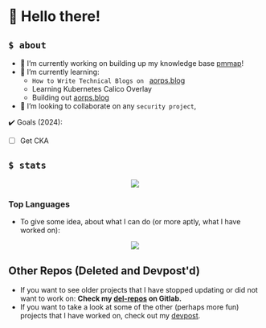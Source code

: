 
<!--
**AOrps/AOrps** is a ✨ _special_ ✨ repository because its `README.md` (this file) appears on your GitHub profile.

Here are some ideas to get you started:

- 🔭 I’m currently working on ...
- 🌱 I’m currently learning ...
- 👯 I’m looking to collaborate on ...
- 🤔 I’m looking for help with ...
- 💬 Ask me about ...
- 📫 How to reach me: ...
- 😄 Pronouns: ...
- ⚡ Fun fact: ...
-->

# 👋 Hello there!

<!--
## `$ whoami`
\\ have something like jonathan: https://github.com/jlleitschuh but more zoomer


maybe also change format of the rest
-->


## `$ about`

- 🔭 I’m currently working on building up my knowledge base [pmmap](https://github.com/AOrps/pmmap)! 
- 🌱 I’m currently learning:
  <!-- - `How to Emacs (better)` -->
  - `How to Write Technical Blogs on ` [aorps.blog](https://aorps.blog) 
  - Learning Kubernetes Calico Overlay
  - Building out [aorps.blog](https://aorps.blog)
  <!-- - `Building webapps with Kubernetes` -->
- 👯 I’m looking to collaborate on any `security project`, 
<!-- - 🤔 I’m looking for help with [lockshell](https://github.com/AOrps/lockshell), specifically on any advice around how to handle both signals and user I/O -->



✔️ Goals (2024):
- [ ] Get CKA

## `$ stats`


<p align="center">
    <img src="https://github-readme-stats.vercel.app/api?username=AOrps&theme=nord&show_icons=true">
    <!-- DOCS: https://github.com/anuraghazra/github-readme-stats -->
</p>


### Top Languages
- To give some idea, about what I can do (or more aptly, what I have worked on):
<p align="center">
    <img src="https://github-readme-stats.vercel.app/api/top-langs/?username=AOrps">
    <!-- DOCS: https://github.com/anuraghazra/github-readme-stats -->
</p>

## Other Repos (Deleted and Devpost'd)
- If you want to see older projects that I have stopped updating or did not want to work on: **Check my [del-repos](https://gitlab.com/del-repos) on Gitlab.**
- If you want to take a look at some of the other (perhaps more fun) projects that I have worked on, check out my [devpost](https://devpost.com/aeo34).
<!-- These repos defn have security flaws, shit code and god knows what else -->
